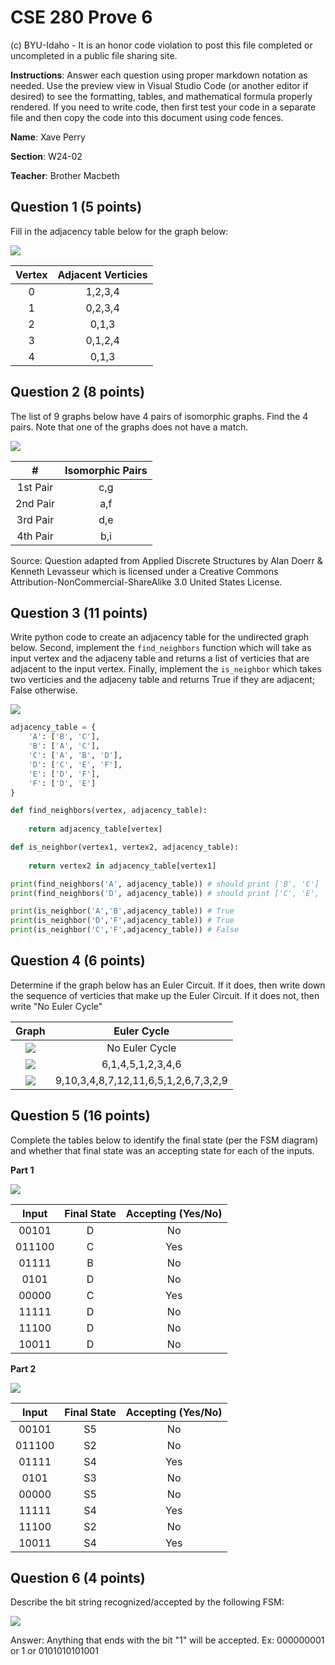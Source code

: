 # CSE 280 Prove 6

(c) BYU-Idaho - It is an honor code violation to post this
file completed or uncompleted in a public file sharing site.

**Instructions**: Answer each question using proper markdown notation as needed.  Use the preview view in Visual Studio Code (or another editor if desired) to see the formatting, tables, and mathematical formula properly rendered.  If you need to write code, then first test your code in a separate file and then copy the code into this document using code fences. 

**Name**: Xave Perry

**Section**: W24-02

**Teacher**: Brother Macbeth

## Question 1 (5 points)

Fill in the adjacency table below for the graph below:

![](prove06_graph1.png)

|Vertex|Adjacent Verticies|
|:-:|:-:|
|0|1,2,3,4|
|1|0,2,3,4|
|2|0,1,3|
|3|0,1,2,4|
|4|0,1,3|

## Question 2 (8 points)

The list of 9 graphs below have 4 pairs of isomorphic graphs.  Find the 4 pairs.  Note that one of the graphs does not have a match.

![](prove06_graph2.png)

|#|Isomorphic Pairs|
|:-:|:-:|
|1st Pair|c,g|
|2nd Pair|a,f|
|3rd Pair|d,e|
|4th Pair|b,i|

Source: Question adapted from Applied Discrete Structures by Alan Doerr & Kenneth Levasseur which is licensed under a Creative Commons Attribution-NonCommercial-ShareAlike 3.0 United States License.

## Question 3 (11 points)

Write python code to create an adjacency table for the undirected graph below.  Second, implement the `find_neighbors` function which will take as input vertex and the adjaceny table and returns a list of verticies that are adjacent to the input vertex.  Finally, implement the `is_neighbor` which takes two verticies and the adjaceny table and returns True if they are adjacent; False otherwise.

![](prove06_graph3.png)

```python
adjacency_table = {
    'A': ['B', 'C'],
    'B': ['A', 'C'],
    'C': ['A', 'B', 'D'],
    'D': ['C', 'E', 'F'],
    'E': ['D', 'F'],
    'F': ['D', 'E']
}

def find_neighbors(vertex, adjacency_table):
    
    return adjacency_table[vertex]

def is_neighbor(vertex1, vertex2, adjacency_table):
    
    return vertex2 in adjacency_table[vertex1]

print(find_neighbors('A', adjacency_table)) # should print ['B', 'C']
print(find_neighbors('D', adjacency_table)) # should print ['C', 'E', 'F']

print(is_neighbor('A','B',adjacency_table)) # True
print(is_neighbor('D','F',adjacency_table)) # True
print(is_neighbor('C','F',adjacency_table)) # False
```

## Question 4 (6 points)

Determine if the graph below has an Euler Circuit.  If it does, then write down the sequence of verticies that make up the Euler Circuit.  If it does not, then write "No Euler Cycle"

|Graph|Euler Cycle|
|:-:|:-:|
|![](prove06_graph4.png)|No Euler Cycle|
|![](prove06_graph5.png)|6,1,4,5,1,2,3,4,6|
|![](prove06_graph6.png)|9,10,3,4,8,7,12,11,6,5,1,2,6,7,3,2,9|

## Question 5 (16 points)

Complete the tables below to identify the final state (per the FSM diagram) and whether that final state was an accepting state for each of the inputs.   

**Part 1**

![](prove06_graph7.png)

|Input|Final State|Accepting (Yes/No)|
|:-:|:-:|:-:|
|00101|D|No|
|011100|C|Yes|
|01111|B|No|
|0101|D|No|
|00000|C|Yes|
|11111|D|No|
|11100|D|No|
|10011|D|No|

**Part 2**

![](prove06_graph8.png)

|Input|Final State|Accepting (Yes/No)|
|:-:|:-:|:-:|
|00101|S5|No|
|011100|S2|No|
|01111|S4|Yes|
|0101|S3|No|
|00000|S5|No|
|11111|S4|Yes|
|11100|S2|No|
|10011|S4|Yes|

## Question 6 (4 points)

Describe the bit string recognized/accepted by the following FSM:

![](prove06_graph9.png)

Answer: Anything that ends with the bit "1" will be accepted. Ex: 000000001 or 1 or 0101010101001